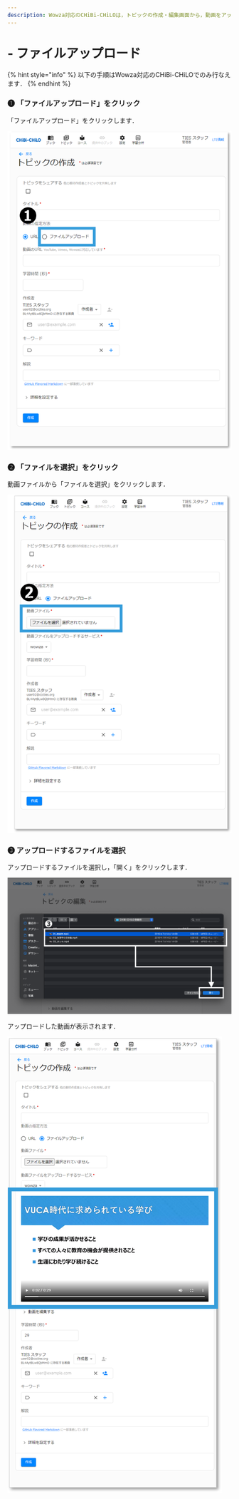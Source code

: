 ```yaml
---
description: Wowza対応のCHiBi-CHiLOは，トピックの作成・編集画面から，動画をアップロードすることができます．
---
```


# - ファイルアップロード

{% hint style="info" %}
以下の手順はWowza対応のCHiBi-CHiLOでのみ行なえます．
{% endhint %}

### ❶ 「ファイルアップロード」をクリック

「ファイルアップロード」をクリックします．

![](<../.gitbook/assets/file-upload_01.png>)

### ❷ 「ファイルを選択」をクリック

動画ファイルから「ファイルを選択」をクリックします．

![](<../.gitbook/assets/file-upload_02.png>)

### ❸ アップロードするファイルを選択

アップロードするファイルを選択し，「開く」をクリックします．

![](<../.gitbook/assets/image (453).png>)

アップロードした動画が表示されます．

![](<../.gitbook/assets/file-upload_04.png>)
